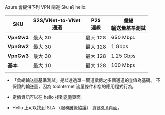 Azure 會提供下列 VPN 閘道 Sku 的 hello:

|**SKU**   | **S2S/VNet-to-VNet<br>通道** | **P2S<br>連線** | **彙總<br>輸送量基準測試** |
|---       | ---                             | ---                    | ---                         |
|**VpnGw1**| 最大 30                         | 最大 128               | 650 Mbps                    |
|**VpnGw2**| 最大 30                         | 最大 128               | 1 Gbps                      |
|**VpnGw3**| 最大 30                         | 最大 128               | 1.25 Gbps                   |
|**基本** | 最大 10                         | 最大 128               | 100 Mbps                    | 
|          |                                 |                        |                             | 

- 「彙總輸送量基準測試」是以透過單一閘道彙總之多個通道的量值為基礎。 不保證的輸送量，因為 tooInternet 流量條件和您的應用程式行為。

- 定價資訊可以在 hello 找到[定價](https://azure.microsoft.com/pricing/details/vpn-gateway)頁面。

- Hello 上可以找到 SLA （服務層級協議） 資訊[SLA](https://azure.microsoft.com/support/legal/sla/vpn-gateway/)頁面。
